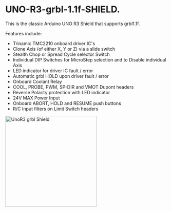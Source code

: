 # UNO-R3-grbl-1.1f-SHIELD. 
This is the classic Arduino UNO R3 Shield that supports grbl1.1f.


Features include:

* Trinamic TMC2210 onboard driver IC's
* Clone Axis (of either X, Y or Z) via a slide switch
* Stealth Chop or Spread Cycle selector Switch
* Individual DIP Switches for MicroStep selection and to Disable individual Axis
* LED indicator for driver IC fault / error
* Automatic grbl HOLD upon driver fault / error
* Onboard Coolant Relay
* COOL, PROBE, PWM, SP-DIR and VMOT Dupont headers
* Reverse Polarity protection with LED indicator
* 24V MAX Power Input
* Onboard ABORT, HOLD and RESUME push buttons
* R/C Input filters on Limit Switch headers

<img width="284" alt="UnoR3 grbl Shield" src="https://github.com/gxdeange/UNO-R3-grbl-1.1f-SHIELD/assets/57690555/8c98eb4a-0e2d-4214-9e33-c464c31cf0c0">

